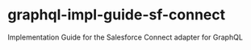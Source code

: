 # graphql-impl-guide-sf-connect
Implementation Guide for the Salesforce Connect adapter for GraphQL
